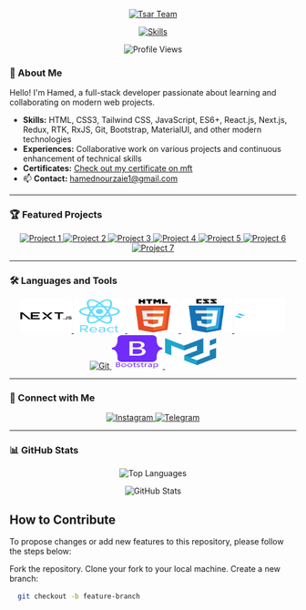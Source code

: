 <!-- Header with Animated Typing Effect -->
<p align="center">
  <a href="https://github.com/hamednourzaei">
    <img src="https://readme-typing-svg.demolab.com?font=Fira+Code&size=30&duration=1000&pause=800&color=F70000&center=true&width=435&lines=hamednourzaei" alt="Tsar Team" />
  </a>
</p>

<p align="center">
  <a href="https://portfol1oportfolio.netlify.app">
    <img src="https://readme-typing-svg.demolab.com?font=Fira+Code&size=30&duration=1000&pause=1000&color=F70000&center=true&width=835&lines=FullStack:FrontEnd-BackEnd" alt="Skills" />
  </a>
</p>

<p align="center">
  <img src="https://komarev.com/ghpvc/?username=hamednourzaei&label=Profile%20views&color=ff0000&style=flat" alt="Profile Views" />
</p>


###      🌱 About Me

Hello! I'm Hamed, a full-stack developer passionate about learning and collaborating on modern web projects.  
- **Skills:** HTML, CSS3, Tailwind CSS, JavaScript, ES6+, React.js, Next.js, Redux, RTK, RxJS, Git, Bootstrap, MaterialUI, and other modern technologies  
- **Experiences:** Collaborative work on various projects and continuous enhancement of technical skills  
- **Certificates:** [Check out my certificate on mft](https://mftplus.com/verifycertificate?auto=1&nationalcode=105868470490&code=1760016)  
- 📫 **Contact:** [hamednourzaie1@gmail.com](mailto:hamednourzaie1@gmail.com)

---

###     🏆 Featured Projects

<p align="center">
  <!-- Example badges using Shields.io -->
  <a href="https://d1gikala.netlify.app/">
    <img src="https://img.shields.io/badge/Project-1-4CAF50?style=for-the-badge&logo=appveyor" alt="Project 1" />
  </a>
  <a href="https://filimo2.netlify.app/">
    <img src="https://img.shields.io/badge/Project-2-2196F3?style=for-the-badge&logo=appveyor" alt="Project 2" />
  </a>
  <a href="https://crypto-2pp.netlify.app/">
    <img src="https://img.shields.io/badge/Project-3-FF9800?style=for-the-badge&logo=appveyor" alt="Project 3" />
  </a>

  <a href="https://deepf.netlify.app/">
    <img src="https://img.shields.io/badge/Project-4-4CAF50?style=for-the-badge&logo=appveyor" alt="Project 4" />
  </a>
  <a href="https://interview-prep-samples.netlify.app/">
    <img src="https://img.shields.io/badge/Project-5-2196F3?style=for-the-badge&logo=appveyor" alt="Project 5" />
  </a>
  <a href="https://t1cketbooking.netlify.app/">
    <img src="https://img.shields.io/badge/Project-6-FF9800?style=for-the-badge&logo=appveyor" alt="Project 6" />
  </a>
  <a href="https://3shpoing.netlify.app/">
    <img src="https://img.shields.io/badge/Project-7-FF9800?style=for-the-badge&logo=appveyor" alt="Project 7" />
  </a>
</p>

---

###      🛠 Languages and Tools

<p align="center">
  <!-- Next.js -->
  <a href="https://nextjs.org/" target="_blank" rel="noreferrer">
    <img src="https://raw.githubusercontent.com/devicons/devicon/master/icons/nextjs/nextjs-original-wordmark.svg" alt="Next.js" width="90" height="60" style="background-color: #fff;"/>
  </a>
  <!-- React.js -->
  <a href="https://reactjs.org/" target="_blank" rel="noreferrer">
    <img src="https://raw.githubusercontent.com/devicons/devicon/master/icons/react/react-original-wordmark.svg" alt="React.js" width="90" height="60"/>
  </a>
  <!-- HTML5 -->
  <a href="https://developer.mozilla.org/en-US/docs/Web/HTML" target="_blank" rel="noreferrer">
    <img src="https://raw.githubusercontent.com/devicons/devicon/master/icons/html5/html5-original-wordmark.svg" alt="HTML5" width="90" height="60"/>
  </a>
  <!-- CSS3 -->
  <a href="https://developer.mozilla.org/en-US/docs/Web/CSS" target="_blank" rel="noreferrer">
    <img src="https://raw.githubusercontent.com/devicons/devicon/master/icons/css3/css3-original-wordmark.svg" alt="CSS3" width="90" height="60"/>
  </a>
  <!-- Tailwind CSS -->
  <a href="https://tailwindcss.com/" target="_blank" rel="noreferrer">
    <img src="https://raw.githubusercontent.com/devicons/devicon/master/icons/tailwindcss/tailwindcss-original-wordmark.svg" alt="Tailwind CSS" width="90" height="60"/>
  </a>
  <!-- Git -->
  <a href="https://git-scm.com/" target="_blank" rel="noreferrer">
    <img src="https://www.vectorlogo.zone/logos/git-scm/git-scm-icon.svg" alt="Git" width="90" height="40"/>
  </a>
  <!-- Bootstrap -->
  <a href="https://getbootstrap.com" target="_blank" rel="noreferrer">
    <img src="https://raw.githubusercontent.com/devicons/devicon/master/icons/bootstrap/bootstrap-plain-wordmark.svg" alt="Bootstrap" width="90" height="60"/>
  </a>
  <!-- MaterialUI -->
  <a href="https://mui.com/" target="_blank" rel="noreferrer">
    <img src="https://raw.githubusercontent.com/devicons/devicon/master/icons/materialui/materialui-original.svg" alt="MaterialUI" width="90" height="60"/>
  </a>
</p>

---

###       🔗 Connect with Me

<p align="center">
  <a href="https://instagram.com/zaedreamer" target="_blank">
    <img src="https://raw.githubusercontent.com/rahuldkjain/github-profile-readme-generator/master/src/images/icons/Social/instagram.svg" alt="Instagram" width="40" height="40" />
  </a>
  <a href="https://t.me/hard_days_champion" target="_blank">
    <img src="https://upload.wikimedia.org/wikipedia/commons/8/82/Telegram_logo.svg" alt="Telegram" width="40" height="40" />
  </a>
</p>

---

###     📊 GitHub Stats

<p align="center">
  <img src="https://github-readme-stats.vercel.app/api/top-langs?username=hamednourzaei&show_icons=true&theme=tokyonight&title_color=ffffff&text_color=ffffff&locale=en&layout=compact" alt="Top Languages" />
</p>

<p align="center">
  <img src="https://github-readme-stats.vercel.app/api?username=hamednourzaei&show_icons=true&theme=tokyonight&locale=en" alt="GitHub Stats" />
</p>

## How to Contribute

To propose changes or add new features to this repository, please follow the steps below:

Fork the repository.
Clone your fork to your local machine.
Create a new branch:
 ```bash
   git checkout -b feature-branch

